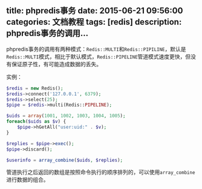 title: phpredis事务
date: 2015-06-21 09:56:00
categories: 文档教程
tags: [redis]
description: phpredis事务的调用...
---

phpredis事务的调用有两种模式：``Redis::MULTI``和``Redis::PIPILINE``，默认是``Redis::MULTI``模式，相比于默认模式，``Redis::PIPELINE``管道模式速度更快，但没有保证原子性，有可能造成数据的丢失。

<!-- more -->

实例：
```php
$redis = new Redis();
$redis->connect('127.0.0.1', 6379);
$redis->select(25);
$pipe = $redis->multi(Redis::PIPELINE);

$uids = array(1001, 1002, 1003, 1004, 1005);
foreach($uids as $v) {
    $pipe->hGetAll("user:uid:" . $v);
}

$replies = $pipe->exec();
$pipe->discard();

$userinfo = array_combine($uids, $replies);
```

管道执行之后返回的数组是按照命令执行的顺序排列的，可以使用``array_combine``进行数据的组合。